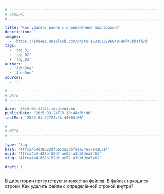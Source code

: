 ```yaml
---
# -------------------------------------------------------------------------------------------------------------------- #
# GENERAL
# -------------------------------------------------------------------------------------------------------------------- #

title: 'Как удалить файлы с определённой подстрокой?'
description: ''
images:
  - 'https://images.unsplash.com/photo-1633613286848-e6f43bbafb8d'
tags:
  - 'tag_01'
  - 'tag_02'
  - 'tag_03'
authors:
  - 'JohnDoe'
  - 'JaneDoe'
sources:
  - ''

# -------------------------------------------------------------------------------------------------------------------- #
# DATE
# -------------------------------------------------------------------------------------------------------------------- #

date: '2025-03-24T23:18:44+03:00'
publishDate: '2025-03-24T23:18:44+03:00'
lastMod: '2025-03-24T23:18:44+03:00'

# -------------------------------------------------------------------------------------------------------------------- #
# META
# -------------------------------------------------------------------------------------------------------------------- #

type: 'faq'
hash: '4ffca4b4d28b82df6e52a3dbfdea54617e426514'
uuid: '4ffca4b4-d28b-52df-ae52-a3dbfdea5461'
slug: '4ffca4b4-d28b-52df-ae52-a3dbfdea5461'

draft: 1
---
```


В директории присутствует множество файлов. В файлах находятся строки. Как удалить файлы с определённой строкой внутри?

<!--more-->
